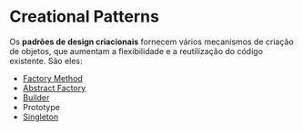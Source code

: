 # Creational Patterns

Os **padrões de design criacionais** fornecem vários mecanismos de criação de objetos, que aumentam a flexibilidade e a reutilização do código existente. São eles: 

* [Factory Method](https://github.com/KailanySousa/design-patterns-typescript/tree/main/design-patterns/creational/factory-method)
* [Abstract Factory](https://github.com/KailanySousa/design-patterns-typescript/tree/main/design-patterns/creational/abstract-factory)
* [Builder](https://github.com/KailanySousa/design-patterns-typescript/tree/main/design-patterns/creational/builder)
* Prototype
* [Singleton](https://github.com/KailanySousa/design-patterns-typescript/tree/main/design-patterns/creational/singleton)